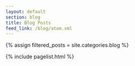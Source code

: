 ```yaml
---
layout: default
section: blog
title: Blog Posts
feed_link: /blog/atom.xml
---
```


{% assign filtered_posts = site.categories.blog %}

{% include pagelist.html %}

